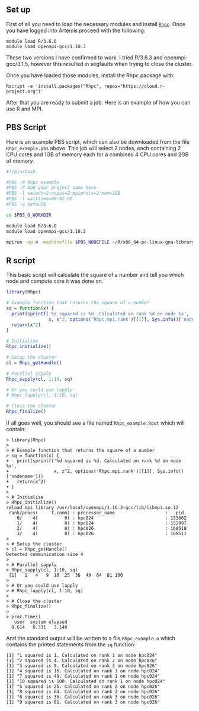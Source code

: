 ## Set up

First of all you need to load the necessary modules and install [`Rhpc`](https://cran.r-project.org/package=Rhpc). Once you have logged into Artemis proceed with the following:

```
module load R/3.6.0
module load openmpi-gcc/1.10.3
```

These two versions I have confirmed to work. I tried R/3.6.3 and openmpi-gcc/3.1.5, however this resulted in segfaults when trying to close the cluster.

Once you have loaded those modules, install the Rhpc package with:

`Rscript -e 'install.packages("Rhpc", repos="https://cloud.r-project.org")'`

After that you are ready to submit a job. Here is an example of how you can use R and MPI.

## PBS Script

Here is an example PBS script, which can also be downloaded from the file `Rhpc_example.pbs` above. This job will select 2 nodes, each containing 2 CPU cores and 1GB of memory each for a combined 4 CPU cores and 2GB of memory.

```bash
#!/bin/bash

#PBS -N Rhpc_example
#PBS -P Add your project name here
#PBS -l select=2:ncpus=2:mpiprocs=2:mem=1GB
#PBS -l walltime=00:02:00
#PBS -q defaulQ

cd $PBS_O_WORKDIR

module load R/3.6.0
module load openmpi-gcc/1.10.3

mpirun -np 4 -machinefile $PBS_NODEFILE ~/R/x86_64-pc-linux-gnu-library/3.6/Rhpc/Rhpc CMD BATCH --no-save Rhpc_example.R
```

## R script

This basic script will calculate the square of a number and tell you which node and compute core it was done on.

```r
library(Rhpc)

# Example function that returns the square of a number
sq = function(x) {
  print(sprintf('%d squared is %d. Calculated on rank %d on node %s',
                x, x^2, options('Rhpc.mpi.rank')[[1]], Sys.info()['nodename']))
  return(x^2)
}

# Initialise
Rhpc_initialize()

# Setup the cluster
cl = Rhpc_getHandle()

# Parallel sapply
Rhpc_sapply(cl, 1:10, sq)

# Or you could use lapply
# Rhpc_lapply(cl, 1:10, sq)

# Close the cluster
Rhpc_finalize()
```

If all goes well, you should see a file named `Rhpc_example.Rout` which will contain:

```
> library(Rhpc)
> 
> # Example function that returns the square of a number
> sq = function(x) {
+   print(sprintf('%d squared is %d. Calculated on rank %d on node %s',
+                 x, x^2, options('Rhpc.mpi.rank')[[1]], Sys.info()['nodename']))
+   return(x^2)
+ }
> 
> # Initialise
> Rhpc_initialize()
reload mpi library /usr/local/openmpi/1.10.3-gcc/lib/libmpi.so.12
 rank/procs(     f.comm) : processor_name                   :   pid
    0/    4(          0) : hpc024                           : 153002
    1/    4(          0) : hpc024                           : 152997
    2/    4(          0) : hpc026                           : 168510
    3/    4(          0) : hpc026                           : 168511
> 
> # Setup the cluster
> cl = Rhpc_getHandle()
Detected communication size 4
> 
> # Parallel sapply
> Rhpc_sapply(cl, 1:10, sq)
 [1]   1   4   9  16  25  36  49  64  81 100
> 
> # Or you could use lapply
> # Rhpc_lapply(cl, 1:10, sq)
> 
> # Close the cluster
> Rhpc_finalize()
> 
> proc.time()
   user  system elapsed 
  0.614   0.331   3.140 
```

And the standard output will be written to a file `Rhpc_example.o` which contains the printed statements from the `sq` function:
```
[1] "1 squared is 1. Calculated on rank 1 on node hpc024"
[1] "2 squared is 4. Calculated on rank 2 on node hpc026"
[1] "3 squared is 9. Calculated on rank 3 on node hpc026"
[1] "4 squared is 16. Calculated on rank 1 on node hpc024"
[1] "7 squared is 49. Calculated on rank 1 on node hpc024"
[1] "10 squared is 100. Calculated on rank 1 on node hpc024"
[1] "5 squared is 25. Calculated on rank 2 on node hpc026"
[1] "8 squared is 64. Calculated on rank 2 on node hpc026"
[1] "6 squared is 36. Calculated on rank 3 on node hpc026"
[1] "9 squared is 81. Calculated on rank 3 on node hpc026"
```
